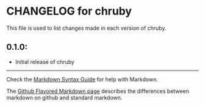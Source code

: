 # CHANGELOG for chruby

This file is used to list changes made in each version of chruby.

## 0.1.0:

* Initial release of chruby

- - -
Check the [Markdown Syntax Guide](http://daringfireball.net/projects/markdown/syntax) for help with Markdown.

The [Github Flavored Markdown page](http://github.github.com/github-flavored-markdown/) describes the differences between markdown on github and standard markdown.
